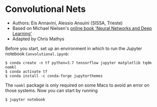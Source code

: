 # Convolutional Nets

- Authors: Eis Annavini, Alessio Ansuini (SISSA, Trieste)
- Based on Michael Nielsen's [online book 'Neural Networks and Deep Learning'](http://neuralnetworksanddeeplearning.com/)
- Adapted by Chris Mathys

Before you start, set up an environment in which to run the Jupyter notebook `Convolutional.ipynb`:

```
$ conda create -n tf python=3.7 tensorflow jupyter matplotlib tqdm nomkl
$ conda activate tf
$ conda install -c conda-forge jupyterthemes
```

The `nomkl` package is only required on some Macs to avoid an error on those systems. Now you can start by running

```
$ jupyter notebook
```

